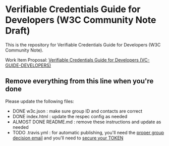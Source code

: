 
# Verifiable Credentials Guide for Developers (W3C Community Note Draft)

This is the repository for Verifiable Credentials Guide for Developers (W3C Community Note).

Work Item Proposal: [Verifiable Credentials Guide for Developers (VC-GUIDE-DEVELOPERS)](https://github.com/w3c-ccg/community/issues/206)

## Remove everything from this line when you're done

Please update the following files:

* DONE w3c.json : make sure group ID and contacts are correct
* DONE index.html : update the respec config as needed
* ALMOST DONE README.md : remove these instructions and update as needed
* TODO .travis.yml : for automatic publishing, you'll need the [proper group decision email](https://github.com/w3c/echidna/wiki/How-to-use-Echidna-with-ReSpec-and-GitHub#working-group-approval) and you'll need to [secure your TOKEN](https://github.com/w3c/echidna/wiki/How-to-use-Echidna-with-ReSpec-and-GitHub#working-group-approval)
